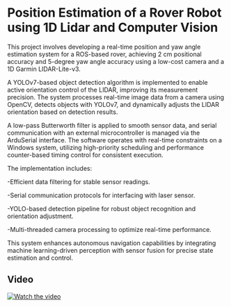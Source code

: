 # Position Estimation of a Rover Robot using 1D Lidar and Computer Vision
This project involves developing a real-time position and yaw angle estimation system for a ROS-based rover, achieving 2 cm positional accuracy and 5-degree yaw angle accuracy using a low-cost camera and a 1D Garmin LIDAR-Lite-v3.

A YOLOv7-based object detection algorithm is implemented to enable active orientation control of the LIDAR, improving its measurement precision. The system processes real-time image data from a camera using OpenCV, detects objects with YOLOv7, and dynamically adjusts the LIDAR orientation based on detection results.

A low-pass Butterworth filter is applied to smooth sensor data, and serial communication with an external microcontroller is managed via the ArduSerial interface. The software operates with real-time constraints on a Windows system, utilizing high-priority scheduling and performance counter-based timing control for consistent execution.

The implementation includes:

-Efficient data filtering for stable sensor readings.

-Serial communication protocols for interfacing with laser sensor.

-YOLO-based detection pipeline for robust object recognition and orientation adjustment.

-Multi-threaded camera processing to optimize real-time performance.


This system enhances autonomous navigation capabilities by integrating machine learning-driven perception with sensor fusion for precise state estimation and control.

## Video
[![Watch the video](https://img.youtube.com/vi/mU6dCil4Ow4/0.jpg)](https://www.youtube.com/watch?v=mU6dCil4Ow4)
